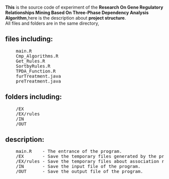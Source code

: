 **This** is the source code of experiment of the **Research On Gene Regulatory Relationships Mining Based On Three-Phase Dependency Analysis Algorithm**,here is the description about **project structure**.<br/>
All files and folders are in the same directory,
## files including:
  <pre>
    main.R
    Cmp_Algorithms.R
    Get_Rules.R
    SortbyRules.R
    TPDA_Function.R
    furTreatment.java
    preTreatment.java</pre>
## folders including:
  <pre>
    /EX
    /EX/rules
    /IN
    /OUT</pre>
## description:
  <pre>
    main.R    - The entrance of the program.
    /EX       - Save the temporary files generated by the program.
    /EX/rules - Save the temporary files about association rules.
    /IN       - Save the input file of the program.
    /OUT      - Save the output file of the program.</pre>

